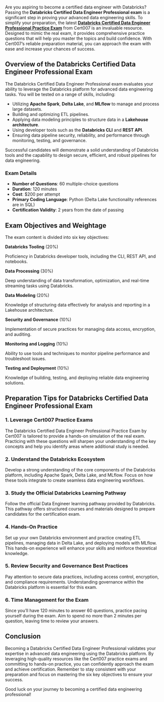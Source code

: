<p>Are you aspiring to become a certified data engineer with Databricks? Passing the <strong>Databricks Certified Data Engineer Professional exam</strong> is a significant step in proving your advanced data engineering skills. To simplify your preparation, the latest <a href="https://www.cert007.com/exam/databricks-certified-professional-data-engineer/"><strong>Databricks Certified Data Engineer Professional Practice Exam</strong></a> from Cert007 is an invaluable resource. Designed to mimic the real exam, it provides comprehensive practice questions that will help you master the topics and build confidence. With Cert007&rsquo;s reliable preparation material, you can approach the exam with ease and increase your chances of success.</p>

<h2>Overview of the Databricks Certified Data Engineer Professional Exam</h2>

<p>The Databricks Certified Data Engineer Professional exam evaluates your ability to leverage the Databricks platform for advanced data engineering tasks. You will be tested on a range of skills, including:</p>

<ul>
	<li>Utilizing <strong>Apache Spark</strong>, <strong>Delta Lake</strong>, and <strong>MLflow</strong> to manage and process large datasets.</li>
	<li>Building and optimizing ETL pipelines.</li>
	<li>Applying data modeling principles to structure data in a <strong>Lakehouse architecture</strong>.</li>
	<li>Using developer tools such as the <strong>Databricks CLI</strong> and <strong>REST API</strong>.</li>
	<li>Ensuring data pipeline security, reliability, and performance through monitoring, testing, and governance.</li>
</ul>

<p>Successful candidates will demonstrate a solid understanding of Databricks tools and the capability to design secure, efficient, and robust pipelines for data engineering.</p>

<h3>Exam Details</h3>

<ul>
	<li><strong>Number of Questions</strong>: 60 multiple-choice questions</li>
	<li><strong>Duration</strong>: 120 minutes</li>
	<li><strong>Cost</strong>: $200 per attempt</li>
	<li><strong>Primary Coding Language</strong>: Python (Delta Lake functionality references are in SQL)</li>
	<li><strong>Certification Validity</strong>: 2 years from the date of passing</li>
</ul>

<h2>Exam Objectives and Weightage</h2>

<p>The exam content is divided into six key objectives:</p>

<p><strong>Databricks Tooling</strong> (20%)</p>

<p>Proficiency in Databricks developer tools, including the CLI, REST API, and notebooks.</p>

<p><strong>Data Processing</strong> (30%)</p>

<p>Deep understanding of data transformation, optimization, and real-time streaming tasks using Databricks.</p>

<p><strong>Data Modeling</strong> (20%)</p>

<p>Knowledge of structuring data effectively for analysis and reporting in a Lakehouse architecture.</p>

<p><strong>Security and Governance</strong> (10%)</p>

<p>Implementation of secure practices for managing data access, encryption, and auditing.</p>

<p><strong>Monitoring and Logging</strong> (10%)</p>

<p>Ability to use tools and techniques to monitor pipeline performance and troubleshoot issues.</p>

<p><strong>Testing and Deployment</strong> (10%)</p>

<p>Knowledge of building, testing, and deploying reliable data engineering solutions.</p>

<h2>Preparation Tips for Databricks Certified Data Engineer Professional Exam</h2>

<h3>1. <strong>Leverage Cert007 Practice Exams</strong></h3>

<p>The Databricks Certified Data Engineer Professional Practice Exam by Cert007 is tailored to provide a hands-on simulation of the real exam. Practicing with these questions will sharpen your understanding of the key concepts and help you identify areas where additional study is needed.</p>

<h3>2. <strong>Understand the Databricks Ecosystem</strong></h3>

<p>Develop a strong understanding of the core components of the Databricks platform, including Apache Spark, Delta Lake, and MLflow. Focus on how these tools integrate to create seamless data engineering workflows.</p>

<h3>3. <strong>Study the Official Databricks Learning Pathway</strong></h3>

<p>Follow the official Data Engineer learning pathway provided by Databricks. This pathway offers structured courses and materials designed to prepare candidates for the certification exam.</p>

<h3>4. <strong>Hands-On Practice</strong></h3>

<p>Set up your own Databricks environment and practice creating ETL pipelines, managing data in Delta Lake, and deploying models with MLflow. This hands-on experience will enhance your skills and reinforce theoretical knowledge.</p>

<h3>5. <strong>Review Security and Governance Best Practices</strong></h3>

<p>Pay attention to secure data practices, including access control, encryption, and compliance requirements. Understanding governance within the Databricks platform is essential for this exam.</p>

<h3>6. <strong>Time Management for the Exam</strong></h3>

<p>Since you&rsquo;ll have 120 minutes to answer 60 questions, practice pacing yourself during the exam. Aim to spend no more than 2 minutes per question, leaving time to review your answers.</p>

<h2>Conclusion</h2>

<p>Becoming a Databricks Certified Data Engineer Professional validates your expertise in advanced data engineering using the Databricks platform. By leveraging high-quality resources like the Cert007 practice exams and committing to hands-on practice, you can confidently approach the exam and achieve certification. Remember to stay consistent with your preparation and focus on mastering the six key objectives to ensure your success.</p>

<p>Good luck on your journey to becoming a certified data engineering professional!</p>

<p><!-- notionvc: 76b815ff-9859-40f0-a7a7-ec4d3802de9f --></p>
